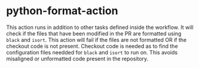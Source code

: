# python-format-action

This action runs in addition to other tasks defined inside the workflow. It will check if the files that have been modified in the PR are formatted using `black` and `isort`.
This action will fail if the files are not formatted OR if the checkout code is not present.
Checkout code is needed as to find the configuration files needded for `black` and `isort` to run on.
This avoids misaligned or unformatted code present in the repository.



